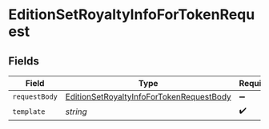 # EditionSetRoyaltyInfoForTokenRequest


## Fields

| Field                                                                                                           | Type                                                                                                            | Required                                                                                                        | Description                                                                                                     |
| --------------------------------------------------------------------------------------------------------------- | --------------------------------------------------------------------------------------------------------------- | --------------------------------------------------------------------------------------------------------------- | --------------------------------------------------------------------------------------------------------------- |
| `requestBody`                                                                                                   | [EditionSetRoyaltyInfoForTokenRequestBody](../../models/operations/editionsetroyaltyinfofortokenrequestbody.md) | :heavy_minus_sign:                                                                                              | N/A                                                                                                             |
| `template`                                                                                                      | *string*                                                                                                        | :heavy_check_mark:                                                                                              | Template id                                                                                                     |